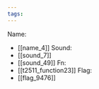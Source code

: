 ```yaml
---
tags:
---
```

Name:
- [[name_4]]
Sound:
- [[sound_7]]
- [[sound_49]]
Fn:
- [[t2511_function23]]
Flag:
- [[flag_9476]]
